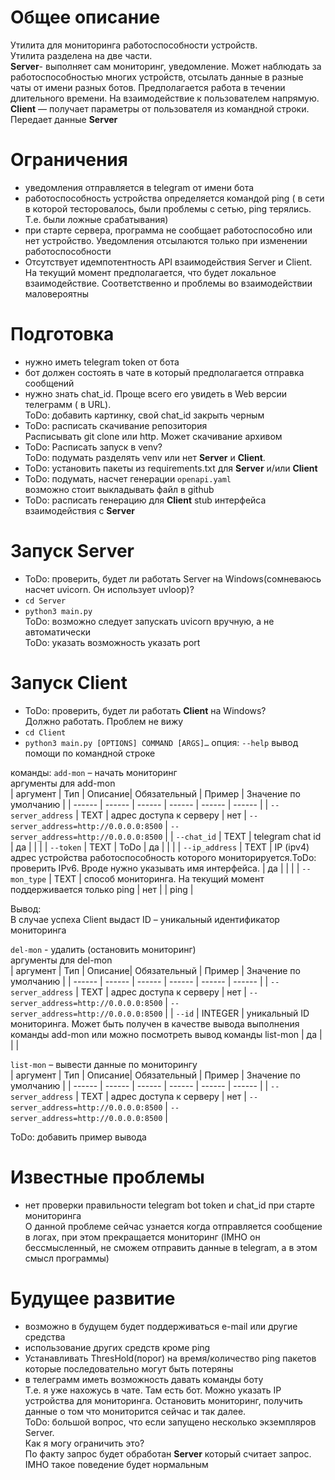 # Общее описание  
Утилита для мониторинга работоспособности устройств.  
Утилита разделена на две части.  
**Server**- выполняет сам мониторинг, уведомление. Может наблюдать за работоспособностью многих устройств, отсылать данные в разные чаты от имени разных ботов. Предполагается работа в течении длительного времени.
На взаимодействие к пользователем напрямую.  
**Client** — получает параметры от пользователя из командной строки. Передает данные **Server**   

# Ограничения  
- уведомления отправляется в telegram от имени бота  
- работоспособность устройства определяется командой ping ( в сети в которой тесторовалось, были проблемы с сетью, ping терялись. Т.е. были ложные срабатывания)  
- при старте сервера, программа не сообщает работоспособно или нет устройство. Уведомления отсылаются только при изменении работоспособности  
- Отсутствует идемпотентность API взаимодействия Server и Client. На текущий момент предполагается, что будет локальное взаимодействие. Соответственно и проблемы во взаимодействии маловероятны  

# Подготовка  
- нужно иметь telegram token от бота  
- бот должен состоять в чате в который предполагается отправка сообщений  
- нужно знать chat_id. Проще всего его увидеть в Web версии телеграмм ( в URL).  
ToDo: добавить картинку, свой chat_id закрыть черным  
- ToDo: расписать скачивание репозитория  
Расписывать git clone или http. Может скачивание архивом  
- ToDo: Расписать запуск в venv?  
ToDo: подумать разделять venv или нет **Server** и **Client**.  
- ToDo: установить пакеты из requirements.txt для **Server** и/или **Client**  
- ToDo: подумать, насчет генерации `openapi.yaml`  
возможно стоит выкладывать файл в github  
- ToDo: расписать генерацию для **Client** stub интерфейса взаимодействия с **Server**

# Запуск Server  
- ToDo: проверить, будет ли работать Server на Windows(сомневаюсь насчет uvicorn. Он использует uvloop)?  
- `cd Server`  
- `python3 main.py`  
ToDo: возможно следует запускать uvicorn вручную, а не автоматически  
ToDo: указать возможность указать port  

# Запуск Client   
- ToDo: проверить, будет ли работать **Client** на Windows?  
Должно работать. Проблем не вижу  
- `cd Client`
- `python3 main.py [OPTIONS] COMMAND [ARGS]…`
опция:
`--help` вывод помощи по командной строке
  
команды:
`add-mon` – начать мониторинг  
аргументы для add-mon  
| аргумент | Тип | Описание| Обязательный | Пример |  Значение по умолчанию | 
| ------ | ------ | ------ | ------ | ------ | ------ | 
| `--server_address` | TEXT | адрес доступа к серверу | нет | `--server_address=http://0.0.0.0:8500` | `--server_address=http://0.0.0.0:8500` | 
| `--chat_id` | TEXT | telegram chat id | да |  |  | 
| `--token` | TEXT | ToDo | да |  |  | 
| `--ip_address` | TEXT | IP (ipv4) адрес устройства работоспособность которого мониторируется.ToDo: проверить IPv6. Вроде нужно указывать имя интерфейса. | да |  |  | 
| `--mon_type` | TEXT | способ мониторинга. На текущий момент поддерживается только ping | нет |  | ping |   

Вывод:  
В случае успеха Client выдаст ID – уникальный идентификатор мониторинга  

`del-mon`  - удалить (остановить мониторинг)  
аргументы для del-mon  
| аргумент | Тип | Описание| Обязательный | Пример |  Значение по умолчанию | 
| ------ | ------ | ------ | ------ | ------ | ------ | 
| `--server_address` | TEXT | адрес доступа к серверу | нет | `--server_address=http://0.0.0.0:8500` | `--server_address=http://0.0.0.0:8500` | 
| `--id` | INTEGER | уникальный ID мониторинга. Может быть получен в качестве вывода выполнения команды add-mon или можно посмотреть вывод команды list-mon | да |  |  |   

`list-mon` – вывести данные по мониторингу  
| аргумент | Тип | Описание| Обязательный | Пример |  Значение по умолчанию | 
| ------ | ------ | ------ | ------ | ------ | ------ | 
| `--server_address` | TEXT | адрес доступа к серверу | нет | `--server_address=http://0.0.0.0:8500` | `--server_address=http://0.0.0.0:8500` |  

ToDo: добавить пример вывода  

# Известные проблемы  
- нет проверки правильности telegram bot token и chat_id при старте мониторинга  
О данной проблеме сейчас узнается когда отправляется сообщение в логах, при этом прекращается мониторинг (IMHO он бессмысленный, не сможем отправить данные в telegram, а в этом смысл программы)  

# Будущее развитие  
- возможно в будущем будет поддерживаться e-mail или другие средства  
- использование других средств кроме ping  
- Устанавливать ThresHold(порог) на время/количество ping пакетов которые последовательно могут быть потеряны  
- в телеграмм иметь возможность давать команды боту  
Т.е. я уже нахожусь в чате. Там есть бот. Можно указать IP устройства для мониторинга. Остановить мониторинг, получить данные о том что мониторится сейчас и так далее.  
ToDo: большой вопрос, что если запущено несколько экземпляров Server.  
Как я могу ограничить это?  
По факту запрос будет обработан **Server** который считает запрос.  
IMHO такое поведение будет нормальным

